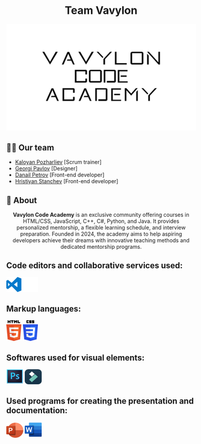 <h1 align="center"><b>Team Vavylon </b> </h1>
<p align="center">
  <img src="media/big logo.png" width="700px" alt="Big Logo">
</p>

## 🙋‍♂️ Our team

- [Kaloyan Pozharliev](https://github.com/KBPozharliev23) [Scrum trainer]
- [Georgi Pavlov](https://github.com/GZPavlov) [Designer]
- [Danail Petrov](https://github.com/danailpetrov1) [Front-end developer]
- [Hristiyan Stanchev](https://github.com/hrisipisi78) [Front-end developer]

 ## 📃 About
<p align="center">
<b>Vavylon Code Academy</b> is an exclusive community offering courses in HTML/CSS, JavaScript, C++, C#, Python, and Java. It provides personalized mentorship, a flexible learning schedule, and interview preparation. Founded in 2024, the academy aims to help aspiring developers achieve their dreams with innovative teaching methods and dedicated mentorship programs.
</p>

## Code editors and collaborative services used:

<img src="media_readme/visual_studio_code_logo.png" alt="vscode logo" width="40" height="40"/> 
<img src="media_readme/github_logo.png" alt="git logo" width="40" height="40"/> 

## Markup languages:

<img src="media_readme/html5_logo.png" alt="html5 logo" width="40" height="55"/> 
<img src="media_readme/css3_logo.png" alt="css3 logo" width="40" height="55"/> 

## Softwares used for visual elements:

<img src="media_readme/photoshop_logo.png" alt="photoshop logo" width="45" height="40"/> 
<img src="media_readme/filmora_logo.png" alt="filmora logo" width="45" height="40"/> 

## Used programs for creating the presentation and documentation:

<img src="media_readme/microsoft_powerpoint_logo.png" alt="microsoft_powerpoint logo" width="45" height="40"/> 
<img src="media_readme/microsoft_word_logo.png" alt="microsoft_word logo" width="45" height="43"/> 

